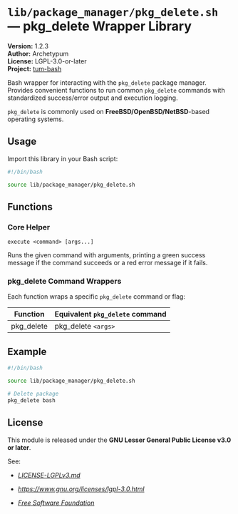 # `lib/package_manager/pkg_delete.sh` — pkg_delete Wrapper Library

**Version:** 1.2.3  
**Author:** Archetypum  
**License:** LGPL-3.0-or-later  
**Project:** [tum-bash](https://github.com/Archetypum/tum-bash.git)

Bash wrapper for interacting with the `pkg_delete` package manager. Provides convenient functions to run common `pkg_delete` commands with standardized success/error output and execution logging.

`pkg_delete` is commonly used on **FreeBSD/OpenBSD/NetBSD**-based operating systems.

## Usage

Import this library in your Bash script:

```bash
#!/bin/bash

source lib/package_manager/pkg_delete.sh
```

## Functions

### Core Helper

`execute <command> [args...]`

Runs the given command with arguments, printing a green success message if the command succeeds or a red error message if it fails.

### pkg_delete Command Wrappers

Each function wraps a specific `pkg_delete` command or flag:

| **Function** | **Equivalent `pkg_delete` command** |
|--------------|-------------------------------------|
| pkg_delete   | pkg_delete `<args>`                 |

## Example

```bash
#!/bin/bash

source lib/package_manager/pkg_delete.sh

# Delete package
pkg_delete bash
```

## License

This module is released under the **GNU Lesser General Public License v3.0 or later**.

See:

- [_LICENSE-LGPLv3.md_](https://github.com/Archetypum/tum-bash/blob/master/LICENSE-LGPLv3.md)

- _https://www.gnu.org/licenses/lgpl-3.0.html_

- [_Free Software Foundation_](https://www.fsf.org/)
